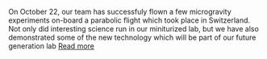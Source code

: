 On October 22, our team has successfuly flown a few microgravity experiments on-board a parabolic flight which took place in Switzerland. 
Not only did interesting science run in our miniturized lab, but we have also demonstrated some of the new technology which will be part of our future generation lab
[Read more](http://spaceref.com/news/viewpr.html?pid=49809)
